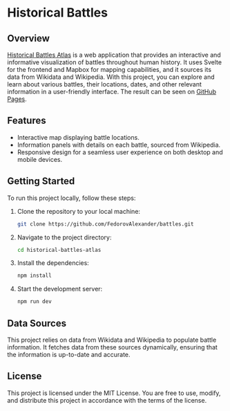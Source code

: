 # Historical Battles

## Overview

[Historical Battles Atlas](https://fedorovalexander.github.io/battles/) is a web application that provides an interactive and informative visualization of battles throughout human history. It uses Svelte for the frontend and Mapbox for mapping capabilities, and it sources its data from Wikidata and Wikipedia. With this project, you can explore and learn about various battles, their locations, dates, and other relevant information in a user-friendly interface.
The result can be seen on [GitHub Pages](https://fedorovalexander.github.io/battles/).

## Features

- Interactive map displaying battle locations.
- Information panels with details on each battle, sourced from Wikipedia.
- Responsive design for a seamless user experience on both desktop and mobile devices.

## Getting Started

To run this project locally, follow these steps:

1. Clone the repository to your local machine:

   ```bash
   git clone https://github.com/FedorovAlexander/battles.git
   ```

2. Navigate to the project directory:

   ```bash
   cd historical-battles-atlas
   ```

3. Install the dependencies:

   ```bash
   npm install
   ```

4. Start the development server:

   ```bash
   npm run dev
   ```

## Data Sources

This project relies on data from Wikidata and Wikipedia to populate battle information. It fetches data from these sources dynamically, ensuring that the information is up-to-date and accurate.

## License

This project is licensed under the MIT License. You are free to use, modify, and distribute this project in accordance with the terms of the license.
